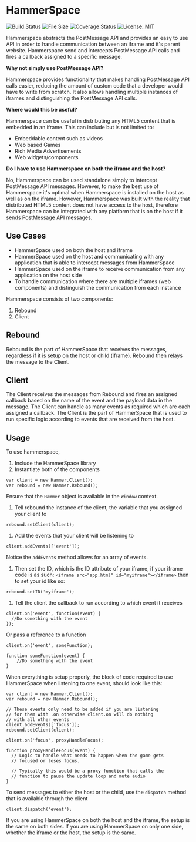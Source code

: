 # HammerSpace

[![Build Status](https://travis-ci.org/theREDspace/HammerSpace.svg?branch=master)](https://travis-ci.org/theREDspace/HammerSpace)
[![File Size](https://img.shields.io/github/size/theREDspace/HammerSpace/dist/hammerspace.min.js.svg)](https://raw.githubusercontent.com/theREDspace/HammerSpace/master/dist/hammerspace.min.js)
[![Coverage Status](https://coveralls.io/repos/github/theREDspace/HammerSpace/badge.svg)](https://coveralls.io/github/theREDspace/HammerSpace)
[![License: MIT](https://img.shields.io/badge/License-MIT-green.svg)](https://opensource.org/licenses/MIT)

Hammerspace abstracts the PostMessage API and provides an easy to use API in order to handle communication between an iframe and it's parent website. Hammerspace send and intercepts PostMessage API calls and fires a callback assigned to a specific message.

**Why not simply use PostMessage API?**

Hammerspace provides functionality that makes handling PostMessage API calls easier, reducing the amount of custom code that a developer would have to write from scratch. It also allows handling multiple instances of iframes and distinguishing the PostMessage API calls.

**Where would this be useful?**

Hammerspace can be useful in distributing any HTML5 content that is embedded in an iframe. This can include but is not limited to:

- Embeddable content such as videos
- Web based Games
- Rich Media Advertisements
- Web widgets/components

**Do I have to use Hammerspace on both the iframe and the host?**

No, Hammerspace can be used standalone simply to intercept PostMessage API messages. However, to make the best use of Hammerspace it's optimal when Hammerspace is installed on the host as well as on the iframe. However, Hammerspace was built with the reality that distributed HTML5 content does not have access to the host, therefore Hammerspace can be integrated with any platform that is on the host if it sends PostMessage API messages.

## Use Cases

- HammerSpace used on both the host and iframe
- HammerSpace used on the host and communicating with any application that is able to intercept messages from HammerSpace
- HammerSpace used on the iframe to receive communication from any application on the host side
- To handle communication where there are multiple iframes (web components) and distinguish the communication from each instance

Hammerspace consists of two components:
1) Rebound
2) Client

## Rebound

Rebound is the part of HammerSpace that receives the messages, regardless if it is setup on the host or child (iframe). Rebound then relays the
message to the Client.

## Client

The Client receives the messages from Rebound and fires an assigned callback based on the name of the event and the payload data in the message.
The Client can handle as many events as required which are each assigned a callback. The Client is the part of HammerSpace that is used to
run specific logic according to events that are received from the host.

## Usage

To use hammerspace,

1) Include the HammerSpace library
1) Instantiate both of the components
```
var client = new Hammer.Client();
var rebound = new Hammer.Rebound();
```

Ensure that the `Hammer` object is available in the `Window` context.

1. Tell rebound the instance of the client, the variable that you assigned your client to
```
rebound.setClient(client);
```
1. Add the events that your client will be listening to
```
client.addEvents(['event']);
```

Notice the `addEvents` method allows for an array of events.

1. Then set the ID, which is the ID attribute of your iframe, if your iframe code is as such: `<iframe src="app.html" id="myiframe"></iframe>`
then to set your id like so:

```
rebound.setID('myiframe');
```

1. Tell the client the callback to run according to which event it receives
```
client.on('event', function(event) {
  //Do something with the event
});
```

Or pass a reference to a function

```
client.on('event', someFunction);

function someFunction(event) {
	//Do something with the event
}
```

When everything is setup properly, the block of code required to use HammerSpace when listening to one event, should look like this:

```
var client = new Hammer.Client();
var rebound = new Hammer.Rebound();

// These events only need to be added if you are listening
// for them with .on otherwise client.on will do nothing
// with all other events
client.addEvents(['focus']);
rebound.setClient(client);

client.on('focus', proxyHandleFocus);

function proxyHandleFocus(event) {
  // Logic to handle what needs to happen when the game gets
  // focused or loses focus.

  // Typically this would be a proxy function that calls the
  // function to pause the update loop and mute audio
}

```

To send messages to either the host or the child, use the `dispatch` method that is available through the client

```
client.dispatch('event');
```

If you are using HammerSpace on both the host and the iframe, the setup is the same on both sides. If you are using HammerSpace on only one side, whether the iframe or the host, the setup is the same.
